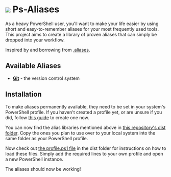 <h1><img src="https://upload.wikimedia.org/wikipedia/commons/thumb/a/af/PowerShell_Core_6.0_icon.png/64px-PowerShell_Core_6.0_icon.png">&nbsp;Ps-Aliases</h1>
As a heavy PowerShell user, you'll want to make your life easier by using short and easy-to-remember aliases for your most frequently used tools. This project aims to create a library of proven aliases that can simply be dropped into your workflow.

Inspired by and borrowing from [.aliases](https://github.com/algotech/dotaliases).

## Available Aliases
- [**Git**](https://github.com/TimoSta/psaliases/blob/master/doc/git.md) - the version control system

## Installation
To make aliases permanently available, they need to be set in your system's PowerShell profile. If you haven't created a profile yet, or are unsure if you did, follow [this guide](https://blogs.technet.microsoft.com/heyscriptingguy/2012/05/21/understanding-the-six-powershell-profiles/) to create one now.

You can now find the alias libraries mentioned above in [this repository's dist folder](https://github.com/TimoSta/psaliases/tree/master/dist). Copy the ones you plan to use over to your local system into the same folder as your PowerShell profile.

Now check out [the profile.ps1 file](https://github.com/TimoSta/psaliases/blob/master/dist/profile.ps1) in the dist folder for instructions on how to load these files. Simply add the required lines to your own profile and open a new PowerShell instance.

The aliases should now be working!
